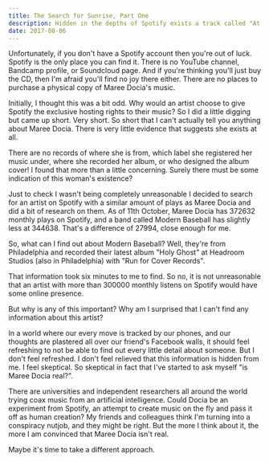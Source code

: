 ```yaml
---
title: The Search for Sunrise, Part One
description: Hidden in the depths of Spotify exists a track called "At Last, Sunrise". It's slightly over two minutes long so if you have a Spotify account I recommend giving it a quick listen. Even if you're not into classical music, give it a go. It's only two minutes long.
date: 2017-08-06
---
```


Unfortunately, if you don't have a Spotify account then you're out of luck. Spotify is the only place you can find it. There is no YouTube channel, Bandcamp profile, or Soundcloud page. And if you're thinking you'll just buy the CD, then I'm afraid you'll find no joy there either. There are no places to purchase a physical copy of Maree Docia's music.

Initially, I thought this was a bit odd. Why would an artist choose to give Spotify the exclusive hosting rights to their music? So I did a little digging but came up short. Very short. So short that I can't actually tell you anything about Maree Docia. There is very little evidence that suggests she exists at all.

There are no records of where she is from, which label she registered her music under, where she recorded her album, or who designed the album cover! I found that more than a little concerning. Surely there must be some indication of this woman's existence?

Just to check I wasn't being completely unreasonable I decided to search for an artist on Spotify with a similar amount of plays as Maree Docia and did a bit of research on them. As of 11th October, Maree Docia has 372632 monthly plays on Spotify, and a band called Modern Baseball has slightly less at 344638. That's a difference of 27994, close enough for me.

So, what can I find out about Modern Baseball? Well, they're from Philadelphia and recorded their latest album "Holy Ghost" at Headroom Studios (also in Philadelphia) with "Run for Cover Records". 

That information took six minutes to me to find. So no, it is not unreasonable that an artist with more than 300000 monthly listens on Spotify would have some online presence.

But why is any of this important? Why am I surprised that I can't find any information about this artist?

In a world where our every move is tracked by our phones, and our thoughts are plastered all over our friend's Facebook walls, it should feel refreshing to not be able to find out every little detail about someone. But I don't feel refreshed. I don't feel relieved that this information is hidden from me. I feel skeptical. So skeptical in fact that I've started to ask myself "is Maree Docia real?".

There are universities and independent researchers all around the world trying coax music from an artificial intelligence. Could Docia be an experiment from Spotify, an attempt to create music on the fly and pass it off as human creation? My friends and colleagues think I'm turning into a conspiracy nutjob, and they might be right. But the more I think about it, the more I am convinced that Maree Docia isn't real.

Maybe it's time to take a different approach.
